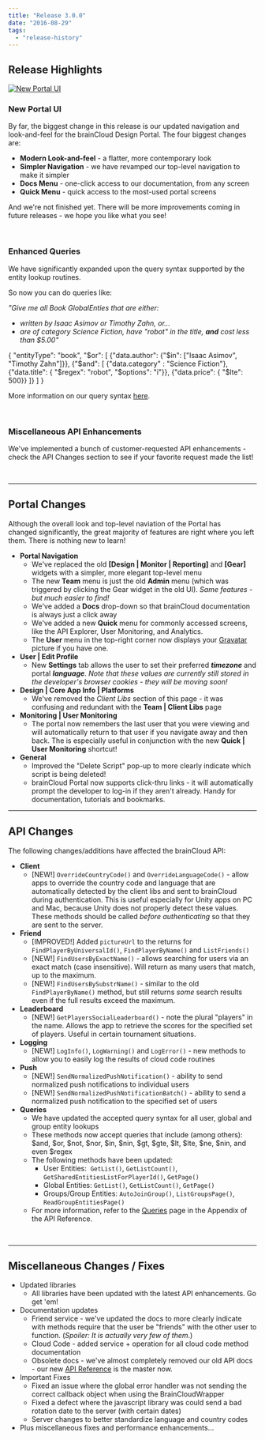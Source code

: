 ```yaml
---
title: "Release 3.0.0"
date: "2016-08-29"
tags: 
  - "release-history"
---
```


## Release Highlights

[![New Portal UI](images/ABNR_BCNewDesign_05.gif)](images/ABNR_BCNewDesign_05.gif)

### New Portal UI

By far, the biggest change in this release is our updated navigation and look-and-feel for the brainCloud Design Portal. The four biggest changes are:

- **Modern Look-and-feel** - a flatter, more contemporary look
- **Simpler Navigation** - we have revamped our top-level navigation to make it simpler
- **Docs Menu** - one-click access to our documentation, from any screen
- **Quick Menu** - quick access to the most-used portal screens

And we're not finished yet. There will be more improvements coming in future releases - we hope you like what you see!

 

### Enhanced Queries

We have significantly expanded upon the query syntax supported by the entity lookup routines.

So now you can do queries like:

_"Give me all Book GlobalEnties that are either:_

- _written by Isaac Asimov or Timothy Zahn, or..._
- _are of category Science Fiction, have "robot" in the title, **and** cost less than $5.00"_

{
	"entityType": "book",
	"$or": \[
		{"data.author": {"$in": \["Isaac Asimov", "Timothy Zahn"\]}},
		{"$and": \[
			{"data.category" : "Science Fiction"},
			{"data.title": { "$regex": "robot", "$options": "i"}},
			{"data.price": { "$lte": 500}}
            	\]}
	\]
}

More information on our query syntax [here](/api/appendix/mongodbwherequeries).

 

### Miscellaneous API Enhancements

We've implemented a bunch of customer-requested API enhancements - check the API Changes section to see if your favorite request made the list!

 

* * *

## Portal Changes

Although the overall look and top-level naviation of the Portal has changed significantly, the great majority of features are right where you left them. There is nothing new to learn!

- **Portal Navigation**
    - We've replaced the old **\[Design | Monitor | Reporting\]** and **\[Gear\]** widgets with a simpler, more elegant top-level menu
    - The new **Team** menu is just the old **Admin** menu (which was triggered by clicking the Gear widget in the old UI). _Same features - but much easier to find!_
    - We've added a **Docs** drop-down so that brainCloud documentation is always just a click away
    - We've added a new **Quick** menu for commonly accessed screens, like the API Explorer, User Monitoring, and Analytics.
    - The **User** menu in the top-right corner now displays your [Gravatar](http://gravatar.com) picture if you have one.
- **User | Edit Profile**
    - New **Settings** tab allows the user to set their preferred **_timezone_** and portal _**language**_. _Note that these values are currently still stored in the developer's browser cookies - they will be moving soon!_
- **Design | Core App Info | Platforms**
    - We've removed the _Client Libs_ section of this page - it was confusing and redundant with the **Team | Client Libs** page
- **Monitoring | User Monitoring**
    - The portal now remembers the last user that you were viewing and will automatically return to that user if you navigate away and then back. The is especially useful in conjunction with the new **Quick | User Monitoring** shortcut!
- **General**
    - Improved the "Delete Script" pop-up to more clearly indicate which script is being deleted!
    - brainCloud Portal now supports click-thru links - it will automatically prompt the developer to log-in if they aren't already. Handy for documentation, tutorials and bookmarks.

* * *

## API Changes

The following changes/additions have affected the brainCloud API:

- **Client**
    - \[NEW!\] `OverrideCountryCode()` and `OverrideLanguageCode()` - allow apps to override the country code and language that are automatically detected by the client libs and sent to brainCloud during authentication. This is useful especially for Unity apps on PC and Mac, because Unity does not properly detect these values. These methods should be called _before authenticating_ so that they are sent to the server.
- **Friend**
    - \[IMPROVED!\] Added `pictureUrl` to the returns for `FindPlayerByUniversalId()`, `FindPlayerByName()` and `ListFriends()`
    - \[NEW!\] `FindUsersByExactName()` - allows searching for users via an exact match (case insensitive). Will return as many users that match, up to the maximum.
    - \[NEW!\] `FindUsersBySubstrName()` - similar to the old `FindPlayerByName()` method, but still returns _some_ search results even if the full results exceed the maximum.
- **Leaderboard**
    - \[NEW!\] `GetPlayersSocialLeaderboard()` - note the plural "players" in the name. Allows the app to retrieve the scores for the specified set of players. Useful in certain tournament situations.
- **Logging**
    - \[NEW!\] `LogInfo()`, `LogWarning()` and `LogError()` - new methods to allow you to easily log the results of cloud code routines
- **Push**
    - \[NEW!\] `SendNormalizedPushNotification()` - ability to send normalized push notifications to individual users
    - \[NEW!\] `SendNormalizedPushNotificationBatch()` - ability to send a normalized push notification to the specified set of users
- **Queries**
    - We have updated the accepted query syntax for all user, global and group entity lookups
    - These methods now accept queries that include (among others): $and, $or, $not, $nor, $in, $nin, $gt, $gte, $lt, $lte, $ne, $nin, and even $regex
    - The following methods have been updated:
        - User Entities:  `GetList()`, `GetListCount()`, `GetSharedEntitiesListForPlayerId()`, `GetPage()`
        - Global Entities: `GetList()`, `GetListCount()`, `GetPage()`
        - Groups/Group Entities: `AutoJoinGroup()`, `ListGroupsPage()`, `ReadGroupEntitiesPage()`
    - For more information, refer to the [Queries](/api/appendix/mongodbwherequeries) page in the Appendix of the API Reference.

 

* * *

## Miscellaneous Changes / Fixes

- Updated libraries
    - All libraries have been updated with the latest API enhancements. Go get 'em!
- Documentation updates
    - Friend service - we've updated the docs to more clearly indicate with methods require that the user be "friends" with the other user to function. (_Spoiler: It is actually very few of them_.)
    - Cloud Code - added service + operation for all cloud code method documentation
    - Obsolete docs - we've almost completely removed our old API docs - our new [API Reference](/learn/apiref) is the master now.
- Important Fixes
    - Fixed an issue where the global error handler was not sending the correct callback object when using the BrainCloudWrapper
    - Fixed a defect where the javascript library was could send a bad rotation date to the server (with certain dates)
    - Server changes to better standardize language and country codes
- Plus miscellaneous fixes and performance enhancements...
